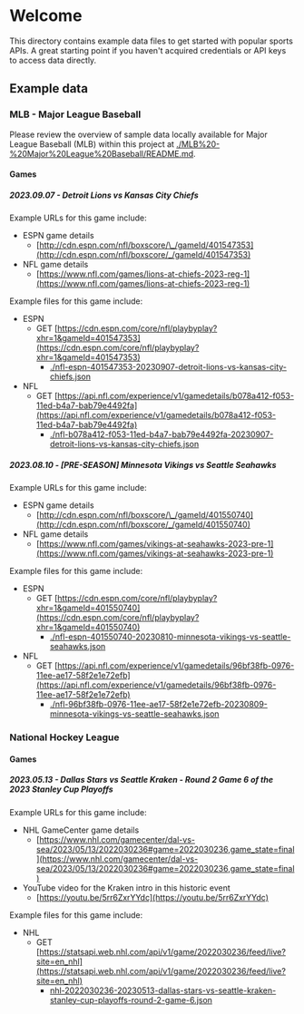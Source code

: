 # Welcome

This directory contains example data files to get started with popular sports APIs. A great starting point if you haven't acquired credentials or API keys to access data directly.

## Example data

### MLB - Major League Baseball

Please review the overview of sample data locally available for Major League Baseball (MLB) within this project at [./MLB%20-%20Major%20League%20Baseball/README.md](./MLB%20-%20Major%20League%20Baseball/README.md).

#### Games

##### 2023.09.07 - Detroit Lions vs Kansas City Chiefs

Example URLs for this game include:

- ESPN game details
  - [http://cdn.espn.com/nfl/boxscore/\_/gameId/401547353](http://cdn.espn.com/nfl/boxscore/_/gameId/401547353)
- NFL game details
  - [https://www.nfl.com/games/lions-at-chiefs-2023-reg-1](https://www.nfl.com/games/lions-at-chiefs-2023-reg-1)

Example files for this game include:

- ESPN
  - GET [https://cdn.espn.com/core/nfl/playbyplay?xhr=1&gameId=401547353](https://cdn.espn.com/core/nfl/playbyplay?xhr=1&gameId=401547353)
    - [./nfl-espn-401547353-20230907-detroit-lions-vs-kansas-city-chiefs.json](./nfl-espn-401547353-20230907-detroit-lions-vs-kansas-city-chiefs.json)
- NFL
  - GET [https://api.nfl.com/experience/v1/gamedetails/b078a412-f053-11ed-b4a7-bab79e4492fa](https://api.nfl.com/experience/v1/gamedetails/b078a412-f053-11ed-b4a7-bab79e4492fa)
    - [./nfl-b078a412-f053-11ed-b4a7-bab79e4492fa-20230907-detroit-lions-vs-kansas-city-chiefs.json](./nfl-b078a412-f053-11ed-b4a7-bab79e4492fa-20230907-detroit-lions-vs-kansas-city-chiefs.json)

##### 2023.08.10 - [PRE-SEASON] Minnesota Vikings vs Seattle Seahawks

Example URLs for this game include:

- ESPN game details
  - [http://cdn.espn.com/nfl/boxscore/\_/gameId/401550740](http://cdn.espn.com/nfl/boxscore/_/gameId/401550740)
- NFL game details
  - [https://www.nfl.com/games/vikings-at-seahawks-2023-pre-1](https://www.nfl.com/games/vikings-at-seahawks-2023-pre-1)

Example files for this game include:

- ESPN
  - GET [https://cdn.espn.com/core/nfl/playbyplay?xhr=1&gameId=401550740](https://cdn.espn.com/core/nfl/playbyplay?xhr=1&gameId=401550740)
    - [./nfl-espn-401550740-20230810-minnesota-vikings-vs-seattle-seahawks.json](./nfl-espn-401550740-20230810-minnesota-vikings-vs-seattle-seahawks.json)
- NFL
  - GET [https://api.nfl.com/experience/v1/gamedetails/96bf38fb-0976-11ee-ae17-58f2e1e72efb](https://api.nfl.com/experience/v1/gamedetails/96bf38fb-0976-11ee-ae17-58f2e1e72efb)
    - [./nfl-96bf38fb-0976-11ee-ae17-58f2e1e72efb-20230809-minnesota-vikings-vs-seattle-seahawks.json](./nfl-96bf38fb-0976-11ee-ae17-58f2e1e72efb-20230809-minnesota-vikings-vs-seattle-seahawks.json)

### National Hockey League

#### Games

##### 2023.05.13 - Dallas Stars vs Seattle Kraken - Round 2 Game 6 of the 2023 Stanley Cup Playoffs

Example URLs for this game include:

- NHL GameCenter game details
  - [https://www.nhl.com/gamecenter/dal-vs-sea/2023/05/13/2022030236#game=2022030236,game_state=final](https://www.nhl.com/gamecenter/dal-vs-sea/2023/05/13/2022030236#game=2022030236,game_state=final)
- YouTube video for the Kraken intro in this historic event
  - [https://youtu.be/5rr6ZxrYYdc](https://youtu.be/5rr6ZxrYYdc)

Example files for this game include:

- NHL
  - GET [https://statsapi.web.nhl.com/api/v1/game/2022030236/feed/live?site=en_nhl](https://statsapi.web.nhl.com/api/v1/game/2022030236/feed/live?site=en_nhl)
    - [nhl-2022030236-20230513-dallas-stars-vs-seattle-kraken-stanley-cup-playoffs-round-2-game-6.json](./nhl-2022030236-20230513-dallas-stars-vs-seattle-kraken-stanley-cup-playoffs-round-2-game-6.json)
